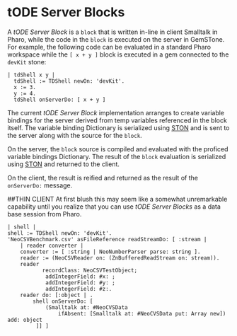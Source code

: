 # tODE Server Blocks
A *tODE Server Block* is a `block` that is written in-line in client Smalltalk in Pharo, while the code in the `block` is executed on the server in GemSTone.
For example, the following code can be evaluated in a standard Pharo workspace while the `[ x + y ]` block is executed in a gem connected to the `devKit` stone:

```Smalltalk
| tdShell x y |
  tdShell := TDShell newOn: 'devKit'.
  x := 3.
  y := 4.
  tdShell onServerDo: [ x + y ]
```

The current *tODE Server Block* implementation arranges to create variable bindings for the server derived from temp variables referenced in the block itself.
The variable binding Dictionary is serialized using [STON][1] and is sent to the server along with the source for the `block`.

On the server, the `block` source is compiled and evaluated with the proficed variable bindings Dictionary.
The result of the `block` evaluation is serialized using [STON][1] and returned to the client.

On the client, the result is reified and returned as the result of the `onServerDo:` message.

##THIN CLIENT
At first blush this may seem like a somewhat unremarkable capability until you realize that you can use *tODE Server Blocks* as a data base session from Pharo.

```Smalltalk
| shell |
shell := TDShell newOn: 'devKit'.
'NeoCSVBenchmark.csv' asFileReference readStreamDo: [ :stream | 
	| reader converter |
	converter := [ :string | NeoNumberParser parse: string ].
	reader := (NeoCSVReader on: (ZnBufferedReadStream on: stream)).
	reader
           recordClass: NeoCSVTestObject;
			addIntegerField: #x: ;
			addIntegerField: #y: ;
			addIntegerField: #z:.
	reader do: [:object | .
		shell onServerDo: [
			(Smalltalk at: #NeoCVSData 
				ifAbsent: [Smalltalk at: #NeoCVSData put: Array new]) add: object
	     ]] ]
```

[1]: https://github.com/GsDevKit/ston#ston---smalltalk-object-notation
